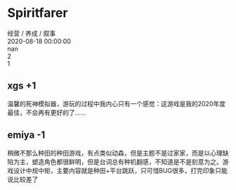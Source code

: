 



# Spiritfarer
  
经营 / 养成 / 叙事  
2020-08-18 00:00:00  
nan  
2  
1
## xgs +1


温馨的死神模拟器，游玩的过程中我内心只有一个感觉：这游戏是我的2020年度最佳，不会再有更好的了……
## emiya -1


稍微不那么种田的种田游戏，有点类似动森，但是主题不是过家家，而是以心理缺陷为主，塑造角色都很鲜明，但是台词总有种机翻感，不知道是不是刻意为之。游戏设计中规中矩，主要内容就是种田+平台跳跃，只可惜BUG很多，打完印象只能说比较差了